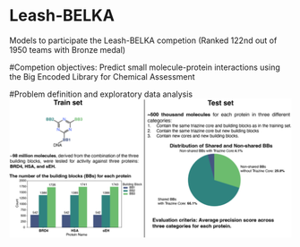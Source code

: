# Leash-BELKA
Models to participate the Leash-BELKA competion (Ranked 122nd out of 1950 teams with Bronze medal)

#Competion objectives:
Predict small molecule-protein interactions using the Big Encoded Library for Chemical Assessment 


#Problem definition and exploratory data analysis
![Alt text](EDA.png)
